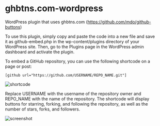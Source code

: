 # ghbtns.com-wordpress
WordPress plugin that uses ghbtns.com (https://github.com/mdo/github-buttons)

To use this plugin, simply copy and paste the code into a new file and save it as github-embed.php in the wp-content/plugins directory of your WordPress site. Then, go to the Plugins page in the WordPress admin dashboard and activate the plugin.

To embed a GitHub repository, you can use the following shortcode on a page or post:

```[github url="https://github.com/USERNAME/REPO_NAME.git"]```

![shortcode](/shortcode.png)

Replace USERNAME with the username of the repository owner and REPO_NAME with the name of the repository. The shortcode will display buttons for starring, forking, and following the repository, as well as the number of stars, forks, and followers.

![screenshot](/screenshot.png)
